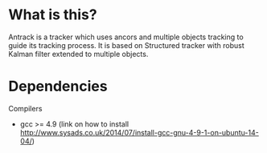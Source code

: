 # What is this?
Antrack is a tracker which uses ancors and multiple objects tracking to guide its tracking process. It is based on Structured tracker with robust Kalman filter extended to multiple objects.

# Dependencies
Compilers 
- gcc >= 4.9  (link on how to install http://www.sysads.co.uk/2014/07/install-gcc-gnu-4-9-1-on-ubuntu-14-04/)
